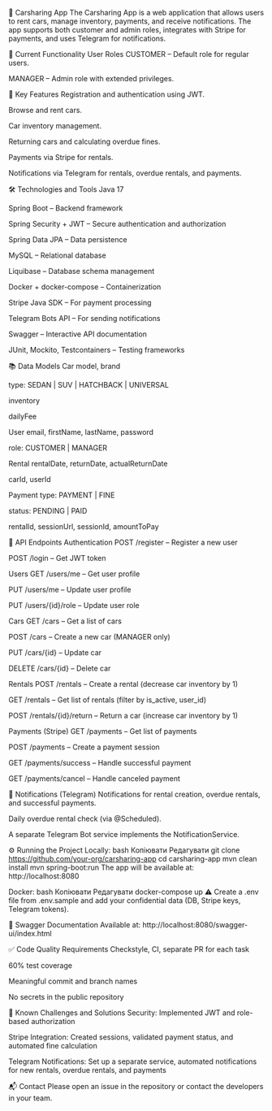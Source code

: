 🚗 Carsharing App
The Carsharing App is a web application that allows users to rent cars, manage inventory, payments, and receive notifications. The app supports both customer and admin roles, integrates with Stripe for payments, and uses Telegram for notifications.

📌 Current Functionality
User Roles
CUSTOMER – Default role for regular users.

MANAGER – Admin role with extended privileges.

🔑 Key Features
Registration and authentication using JWT.

Browse and rent cars.

Car inventory management.

Returning cars and calculating overdue fines.

Payments via Stripe for rentals.

Notifications via Telegram for rentals, overdue rentals, and payments.

🛠️ Technologies and Tools
Java 17

Spring Boot – Backend framework

Spring Security + JWT – Secure authentication and authorization

Spring Data JPA – Data persistence

MySQL – Relational database

Liquibase – Database schema management

Docker + docker-compose – Containerization

Stripe Java SDK – For payment processing

Telegram Bots API – For sending notifications

Swagger – Interactive API documentation

JUnit, Mockito, Testcontainers – Testing frameworks

📚 Data Models
Car
model, brand

type: SEDAN | SUV | HATCHBACK | UNIVERSAL

inventory

dailyFee

User
email, firstName, lastName, password

role: CUSTOMER | MANAGER

Rental
rentalDate, returnDate, actualReturnDate

carId, userId

Payment
type: PAYMENT | FINE

status: PENDING | PAID

rentalId, sessionUrl, sessionId, amountToPay

📍 API Endpoints
Authentication
POST /register – Register a new user

POST /login – Get JWT token

Users
GET /users/me – Get user profile

PUT /users/me – Update user profile

PUT /users/{id}/role – Update user role

Cars
GET /cars – Get a list of cars

POST /cars – Create a new car (MANAGER only)

PUT /cars/{id} – Update car

DELETE /cars/{id} – Delete car

Rentals
POST /rentals – Create a rental (decrease car inventory by 1)

GET /rentals – Get list of rentals (filter by is_active, user_id)

POST /rentals/{id}/return – Return a car (increase car inventory by 1)

Payments (Stripe)
GET /payments – Get list of payments

POST /payments – Create a payment session

GET /payments/success – Handle successful payment

GET /payments/cancel – Handle canceled payment

📣 Notifications (Telegram)
Notifications for rental creation, overdue rentals, and successful payments.

Daily overdue rental check (via @Scheduled).

A separate Telegram Bot service implements the NotificationService.

⚙️ Running the Project
Locally:
bash
Копіювати
Редагувати
git clone https://github.com/your-org/carsharing-app
cd carsharing-app
mvn clean install
mvn spring-boot:run
The app will be available at: http://localhost:8080

Docker:
bash
Копіювати
Редагувати
docker-compose up
⚠️ Create a .env file from .env.sample and add your confidential data (DB, Stripe keys, Telegram tokens).

📑 Swagger Documentation
Available at: http://localhost:8080/swagger-ui/index.html

✅ Code Quality Requirements
Checkstyle, CI, separate PR for each task

60% test coverage

Meaningful commit and branch names

No secrets in the public repository

🧩 Known Challenges and Solutions
Security: Implemented JWT and role-based authorization

Stripe Integration: Created sessions, validated payment status, and automated fine calculation

Telegram Notifications: Set up a separate service, automated notifications for new rentals, overdue rentals, and payments

📬 Contact
Please open an issue in the repository or contact the developers in your team.
